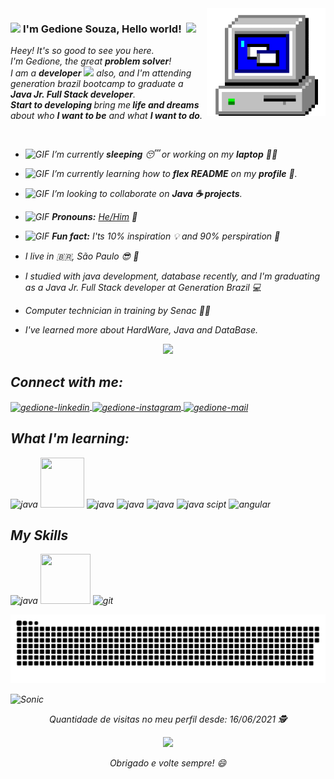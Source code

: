 <!-- 
    &nbsp; [![HitCount](http://hits.dwyl.com/TheDudeThatCode/TheDudeThatCode.svg)](http://hits.dwyl.com/TheDudeThatCode/TheDudeThatCode) 
-->

<img align="right" alt="PC GIF" src="https://github.com/TheDudeThatCode/TheDudeThatCode/blob/master/Assets/PC.gif" width="190" />

### <img src="https://github.com/TheDudeThatCode/TheDudeThatCode/blob/master/Assets/Hi.gif" width="29px"> **I'm Gedione Souza, Hello world!** &nbsp;<img src="https://github.com/TheDudeThatCode/TheDudeThatCode/blob/master/Assets/Earth.gif" width="24px">

<p>
  <em>
    
   
  Heey! It's so good to see you here. <br>I'm Gedione, the great <strong>problem solver</strong>! <br> I am a <strong>developer</strong> <img src="https://github.com/TheDudeThatCode/TheDudeThatCode/blob/master/Assets/Developer.gif" width="30px"> also, and I'm attending generation brazil bootcamp to graduate a <strong>Java Jr. Full Stack developer</strong>.<br />
<strong>Start to developing </strong>bring me<strong> life and dreams </strong>about who <strong>I want to be</strong> and what <strong>I want to do</strong>.
</p>
  
 
    
  

<br>

- <img alt="GIF" src="https://github.com/TheDudeThatCode/TheDudeThatCode/blob/master/Assets/wave.gif" width="20vw" /> I’m *currently* **sleeping** 😴 or *working* on my **laptop** 👨‍💻
- <img alt="GIF" src="https://github.com/TheDudeThatCode/TheDudeThatCode/blob/master/Assets/gandalf_parrot.gif" width="20vw" /> I’m *currently learning* how to **flex README** on my **profile** 💪.
- <img alt="GIF" src="https://github.com/TheDudeThatCode/TheDudeThatCode/blob/master/Assets/headbang.gif" width="20vw" /> I’m *looking to collaborate* on **Java ☕ projects**.
- <img alt="GIF" src="https://github.com/TheDudeThatCode/TheDudeThatCode/blob/master/Assets/powerup.gif" width="20vw" /> **Pronouns:** [*He/Him*](https://pronoun.is/he) 🧔
- <img alt="GIF" src="https://github.com/TheDudeThatCode/TheDudeThatCode/blob/master/Assets/coin.gif" width="20vw" /> **Fun fact:** I'ts *10% inspiration* 💡 and *90% perspiration* 💪

  

- I live in 🇧🇷, São Paulo  😎 🌇
- I studied with java development, database recently, and I'm graduating as a Java Jr. Full Stack developer at Generation Brazil 💻
- Computer technician in training by Senac 🧑‍💻
- I've learned more about HardWare, Java and DataBase. 




<p align="center">
<img src="https://octocat-generator-assets.githubusercontent.com/my-octocat-1628023828206.png" width="300px">
</p>



## Connect with me:
<a href="https://www.linkedin.com/in/gedione-a-dantas-de-souza-92bb2b182/" target="_blank">
<img align="center" alt="gedione-linkedin" height="60" width="70" src="https://user-images.githubusercontent.com/86319074/128098750-165991ba-98d0-4d8c-96ad-322b1dbc4caa.png"   
style="max-width:100%;">
</a>

<a href="https://www.instagram.com/ge.souza_20/" target="_blank">
<img align="center" alt="gedione-instagram" height="60" width="70" src="https://user-images.githubusercontent.com/86319074/128098989-21f10ff9-6909-48b7-983b-d1b9a655fa4b.png"
style="max-width:100%;">
</a>

<a href="https://mail.google.com/mail/u/0/?tab=km#inbox?compose=GFrJzjZtzRzqzXfqGQgVFCHKnKmdMnlnVzCpfxsxPPcwKclZkxVFxsVxktqqBZLWlqCL" target="_blank">
<img align="center" alt="gedione-mail" height="60" width="70" src="https://user-images.githubusercontent.com/86319074/128099093-f32d2fa3-7366-40dc-a66d-80a0e4c9c723.png"
style="max-width:100%;">
</a>




## What I'm learning:
<img src="https://cdn.jsdelivr.net/gh/devicons/devicon/icons/mysql/mysql-original-wordmark.svg" alt="java" width="70" height="80" style="max-
  width:100%;"></img>
  <img src="https://cdn.jsdelivr.net/gh/devicons/devicon/icons/spring/spring-original-wordmark.svg" width="70" height="80" style="max-
  width:100%;"></img>
  <img src="https://cdn.jsdelivr.net/gh/devicons/devicon/icons/docker/docker-plain-wordmark.svg" alt="java" width="70" height="80" style="max-
  width:100%;"></img>
  <img src="https://cdn.jsdelivr.net/gh/devicons/devicon/icons/html5/html5-original-wordmark.svg" alt="java" width="70" height="80" style="max-
  width:100%;"></img>
<img src="https://cdn.jsdelivr.net/gh/devicons/devicon/icons/css3/css3-original-wordmark.svg" alt="java" width="70" height="80" style="max-
  width:100%;"></img>
  <img src="https://user-images.githubusercontent.com/86319074/128099229-da5326df-e0ae-4b20-b146-5767504a4d56.png" alt="java scipt" width="70" height="80" style="max-
  width:100%;"></img>
 <img src="https://cdn.jsdelivr.net/gh/devicons/devicon/icons/angularjs/angularjs-original.svg" alt="angular" width="70" height="80" style="max-
  width:100%;"></img>
 
  
 
 ## My Skills
 <img src="https://user-images.githubusercontent.com/86319074/128099722-fe1e2e24-ae65-4a92-94c0-c9a53bd2cce1.png" alt="java" width="70" height="70" style="max-
  width:100%;"></img>
  <img src="https://user-images.githubusercontent.com/86319074/128100025-1f4fb00e-f140-4d9e-b4f7-2e964f1dea22.png" width="80" height="80" style="max-
  width:100%;"></img>
   <img src="https://cdn.jsdelivr.net/gh/devicons/devicon/icons/git/git-original.svg" alt="git" width="70" height="80" style="max-
  width:100%;"></img>
  
  ![Snake animation](https://github.com/GedioneSouza/GedioneSouza/blob/output/github-contribution-grid-snake.svg)
  
 <img src="https://user-images.githubusercontent.com/86319074/128095133-387287f4-0daa-4165-9732-60b54edf264f.gif" alt="Sonic" width="980" height="300" style="max-
  width:100%;"></img>

<p align="center">
 Quantidade de visitas no meu perfil desde: 16/06/2021 🕵️ <br></p>
<p align="center"> 
   <img alingn="center" src="https://profile-counter.glitch.me/GedioneSouza/count.svg" /></p>
<p align="center">
Obrigado e volte sempre! 😄
</p>
  
  
  
  
 
